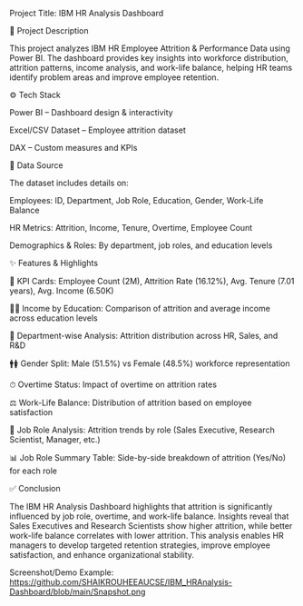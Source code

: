 Project Title: IBM HR Analysis Dashboard

📌 Project Description

This project analyzes IBM HR Employee Attrition & Performance Data using Power BI. The dashboard provides key insights into workforce distribution, attrition patterns, income analysis, and work-life balance, helping HR teams identify problem areas and improve employee retention.

⚙️ Tech Stack

Power BI – Dashboard design & interactivity

Excel/CSV Dataset – Employee attrition dataset

DAX – Custom measures and KPIs

📂 Data Source

The dataset includes details on:

Employees: ID, Department, Job Role, Education, Gender, Work-Life Balance

HR Metrics: Attrition, Income, Tenure, Overtime, Employee Count

Demographics & Roles: By department, job roles, and education levels

✨ Features & Highlights

📌 KPI Cards: Employee Count (2M), Attrition Rate (16.12%), Avg. Tenure (7.01 years), Avg. Income (6.50K)

👨‍🎓 Income by Education: Comparison of attrition and average income across education levels

🏢 Department-wise Analysis: Attrition distribution across HR, Sales, and R&D

🚹🚺 Gender Split: Male (51.5%) vs Female (48.5%) workforce representation

⏱ Overtime Status: Impact of overtime on attrition rates

⚖ Work-Life Balance: Distribution of attrition based on employee satisfaction

💼 Job Role Analysis: Attrition trends by role (Sales Executive, Research Scientist, Manager, etc.)

📊 Job Role Summary Table: Side-by-side breakdown of attrition (Yes/No) for each role

✅ Conclusion

The IBM HR Analysis Dashboard highlights that attrition is significantly influenced by job role, overtime, and work-life balance. Insights reveal that Sales Executives and Research Scientists show higher attrition, while better work-life balance correlates with lower attrition. This analysis enables HR managers to develop targeted retention strategies, improve employee satisfaction, and enhance organizational stability.

Screenshot/Demo
Example: https://github.com/SHAIKROUHEEAUCSE/IBM_HRAnalysis-Dashboard/blob/main/Snapshot.png

